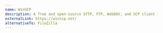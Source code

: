 ```yaml
---
name: WinSCP
description: A free and open-source SFTP, FTP, WebDAV, and SCP client for Windows.
externalLink: https://winscp.net/
alternativeTo: FileZilla
---
```

